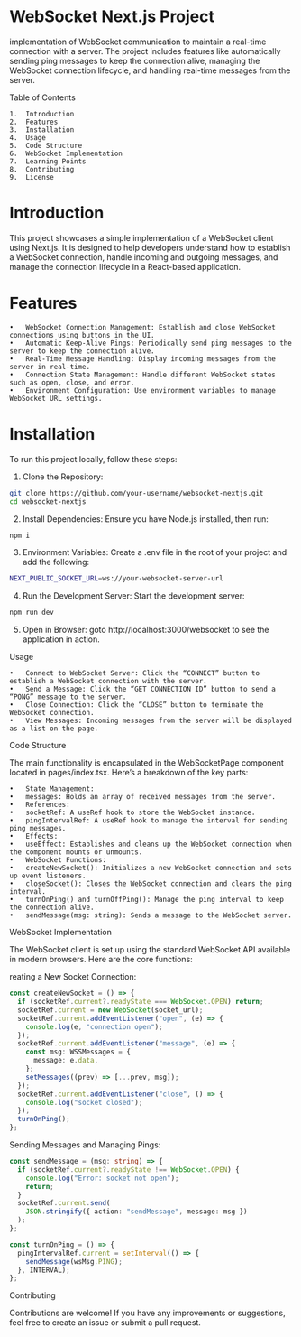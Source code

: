 # WebSocket Next.js Project

implementation of WebSocket communication to maintain a real-time connection with a server. The project includes features like automatically sending ping messages to keep the connection alive, managing the WebSocket connection lifecycle, and handling real-time messages from the server.

Table of Contents

    1.	Introduction
    2.	Features
    3.	Installation
    4.	Usage
    5.	Code Structure
    6.	WebSocket Implementation
    7.	Learning Points
    8.	Contributing
    9.	License

# Introduction

This project showcases a simple implementation of a WebSocket client using Next.js. It is designed to help developers understand how to establish a WebSocket connection, handle incoming and outgoing messages, and manage the connection lifecycle in a React-based application.

# Features

    •	WebSocket Connection Management: Establish and close WebSocket connections using buttons in the UI.
    •	Automatic Keep-Alive Pings: Periodically send ping messages to the server to keep the connection alive.
    •	Real-Time Message Handling: Display incoming messages from the server in real-time.
    •	Connection State Management: Handle different WebSocket states such as open, close, and error.
    •	Environment Configuration: Use environment variables to manage WebSocket URL settings.

# Installation

To run this project locally, follow these steps:

1. Clone the Repository:

```bash
git clone https://github.com/your-username/websocket-nextjs.git
cd websocket-nextjs
```

2. Install Dependencies:
   Ensure you have Node.js installed, then run:

```bash
npm i
```

3. Environment Variables:
   Create a .env file in the root of your project and add the following:

```bash
NEXT_PUBLIC_SOCKET_URL=ws://your-websocket-server-url
```

4. Run the Development Server:
   Start the development server:

```bash
npm run dev
```

5. Open in Browser:
   goto http://localhost:3000/websocket to see the application in action.

Usage

    •	Connect to WebSocket Server: Click the “CONNECT” button to establish a WebSocket connection with the server.
    •	Send a Message: Click the “GET CONNECTION ID” button to send a “PONG” message to the server.
    •	Close Connection: Click the “CLOSE” button to terminate the WebSocket connection.
    •	View Messages: Incoming messages from the server will be displayed as a list on the page.

Code Structure

The main functionality is encapsulated in the WebSocketPage component located in pages/index.tsx. Here’s a breakdown of the key parts:

    •	State Management:
    •	messages: Holds an array of received messages from the server.
    •	References:
    •	socketRef: A useRef hook to store the WebSocket instance.
    •	pingIntervalRef: A useRef hook to manage the interval for sending ping messages.
    •	Effects:
    •	useEffect: Establishes and cleans up the WebSocket connection when the component mounts or unmounts.
    •	WebSocket Functions:
    •	createNewSocket(): Initializes a new WebSocket connection and sets up event listeners.
    •	closeSocket(): Closes the WebSocket connection and clears the ping interval.
    •	turnOnPing() and turnOffPing(): Manage the ping interval to keep the connection alive.
    •	sendMessage(msg: string): Sends a message to the WebSocket server.

WebSocket Implementation

The WebSocket client is set up using the standard WebSocket API available in modern browsers. Here are the core functions:

reating a New Socket Connection:

```typescript
const createNewSocket = () => {
  if (socketRef.current?.readyState === WebSocket.OPEN) return;
  socketRef.current = new WebSocket(socket_url);
  socketRef.current.addEventListener("open", (e) => {
    console.log(e, "connection open");
  });
  socketRef.current.addEventListener("message", (e) => {
    const msg: WSSMessages = {
      message: e.data,
    };
    setMessages((prev) => [...prev, msg]);
  });
  socketRef.current.addEventListener("close", () => {
    console.log("socket closed");
  });
  turnOnPing();
};
```

Sending Messages and Managing Pings:

```typescript
const sendMessage = (msg: string) => {
  if (socketRef.current?.readyState !== WebSocket.OPEN) {
    console.log("Error: socket not open");
    return;
  }
  socketRef.current.send(
    JSON.stringify({ action: "sendMessage", message: msg })
  );
};

const turnOnPing = () => {
  pingIntervalRef.current = setInterval(() => {
    sendMessage(wsMsg.PING);
  }, INTERVAL);
};
```

Contributing

Contributions are welcome! If you have any improvements or suggestions, feel free to create an issue or submit a pull request.
